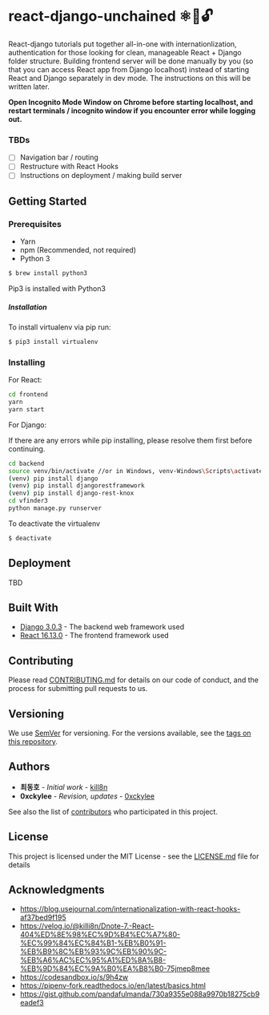 # react-django-unchained ⚛️🐍🔓

React-django tutorials put together all-in-one with internationlization, authentication for those looking for clean, manageable React + Django folder structure. Building frontend server will be done manually by you (so that you can access React app from Django localhost) instead of starting React and Django separately in dev mode. The instructions on this will be written later.

<b>Open Incognito Mode Window on Chrome before starting localhost, and restart terminals / incognito window if you encounter error while logging out.</b>

### TBDs
- [ ] Navigation bar / routing
- [ ] Restructure with React Hooks
- [ ] Instructions on deployment / making build server

## Getting Started

### Prerequisites

* Yarn
* npm (Recommended, not required)
* Python 3
```bash
$ brew install python3
```
Pip3 is installed with Python3

##### Installation
To install virtualenv via pip run:
```bash
$ pip3 install virtualenv
```

### Installing

For React:

```bash
cd frontend
yarn
yarn start
```
For Django:

If there are any errors while pip installing, please resolve them first before continuing.
```bash
cd backend
source venv/bin/activate //or in Windows, venv-Windows\Scripts\activate.bat
(venv) pip install django
(venv) pip install djangorestframework
(venv) pip install django-rest-knox
cd vfinder3
python manage.py runserver
```
To deactivate the virtualenv
```bash
$ deactivate
```

## Deployment

TBD

## Built With

* [Django 3.0.3](https://docs.djangoproject.com/en/3.0/releases/3.0.3/) - The backend web framework used
* [React 16.13.0](https://reactjs.org/versions) - The frontend framework used

## Contributing

Please read [CONTRIBUTING.md](CONTRIBUTING.md) for details on our code of conduct, and the process for submitting pull requests to us.

## Versioning

We use [SemVer](http://semver.org/) for versioning. For the versions available, see the [tags on this repository](https://github.com/your/project/tags). 

## Authors

* **최동호** - *Initial work* - [kill8n](https://github.com/yungblud)
* **0xckylee** - *Revision, updates* - [0xckylee](https://github.com/0xckylee)

See also the list of [contributors](https://github.com/your/project/contributors) who participated in this project.

## License

This project is licensed under the MIT License - see the [LICENSE.md](LICENSE.md) file for details

## Acknowledgments

* https://blog.usejournal.com/internationalization-with-react-hooks-af37bed9f195
* https://velog.io/@killi8n/Dnote-7.-React-404%ED%8E%98%EC%9D%B4%EC%A7%80-%EC%99%84%EC%84%B1-%EB%B0%91-%EB%B9%8C%EB%93%9C%EB%90%9C-%EB%A6%AC%EC%95%A1%ED%8A%B8-%EB%9D%84%EC%9A%B0%EA%B8%B0-75jmep8mee
* https://codesandbox.io/s/9h4zw
* https://pipenv-fork.readthedocs.io/en/latest/basics.html
* https://gist.github.com/pandafulmanda/730a9355e088a9970b18275cb9eadef3
